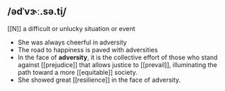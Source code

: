 ## /ədˈvɝː.sə.t̬i/ 
[[N]]
a difficult or unlucky situation or event

- She was always cheerful in adversity
- The road to happiness is paved with adversities
- In the face of **adversity**, it is the collective effort of those who stand against [[prejudice]] that allows justice to [[prevail]], illuminating the path toward a more [[equitable]] society.
- She showed great [[resilience]] in the face of adversity. 